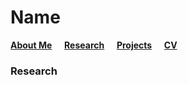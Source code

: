 # Name

[__About Me__](About.md) &nbsp; &nbsp;  [__Research__](Research.md) &nbsp; &nbsp;   [__Projects__](Projects.md) &nbsp; &nbsp;  [__CV__](CV.md)   

### Research
